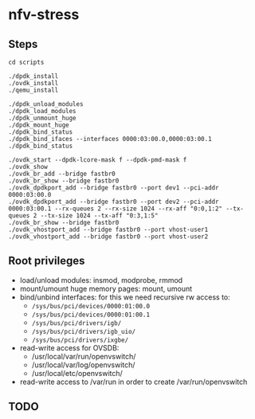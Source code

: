 # nfv-stress

## Steps

```
cd scripts

./dpdk_install
./ovdk_install
./qemu_install

./dpdk_unload_modules
./dpdk_load_modules
./dpdk_unmount_huge
./dpdk_mount_huge
./dpdk_bind_status
./dpdk_bind_ifaces --interfaces 0000:03:00.0,0000:03:00.1
./dpdk_bind_status

./ovdk_start --dpdk-lcore-mask f --dpdk-pmd-mask f
./ovdk_show
./ovdk_br_add --bridge fastbr0
./ovdk_br_show --bridge fastbr0
./ovdk_dpdkport_add --bridge fastbr0 --port dev1 --pci-addr 0000:03:00.0
./ovdk_dpdkport_add --bridge fastbr0 --port dev2 --pci-addr 0000:03:00.1 --rx-queues 2 --rx-size 1024 --rx-aff "0:0,1:2" --tx-queues 2 --tx-size 1024 --tx-aff "0:3,1:5"
./ovdk_br_show --bridge fastbr0
./ovdk_vhostport_add --bridge fastbr0 --port vhost-user1
./ovdk_vhostport_add --bridge fastbr0 --port vhost-user2

```

## Root privileges
- load/unload modules: insmod, modprobe, rmmod
- mount/umount huge memory pages: mount, umount
- bind/unbind interfaces: for this we need recursive rw access to:
   - `/sys/bus/pci/devices/0000:01:00.0`
   - `/sys/bus/pci/devices/0000:01:00.1`
   - `/sys/bus/pci/drivers/igb/`
   - `/sys/bus/pci/drivers/igb_uio/`
   - `/sys/bus/pci/drivers/ixgbe/`
- read-write access for OVSDB:
   - /usr/local/var/run/openvswitch/
   - /usr/local/var/log/openvswitch/
   - /usr/local/etc/openvswitch/
- read-write access to /var/run in order to create /var/run/openvswitch

## TODO
